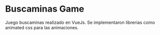 # Buscaminas Game
Juego buscaminas realizado en VueJs. 
Se implementaron librerias como animated css para las animaciones.

